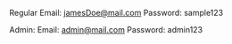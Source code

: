 Regular
 Email: jamesDoe@mail.com
 Password: sample123

Admin:
 Email: admin@mail.com
 Password: admin123